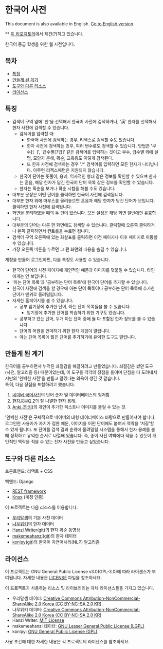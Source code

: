 # 한국어 사전

This document is also available in English. [Go to English version](README.md)

** [이 리포지토리](https://github.com/krduffy/korean-dictionary-2.0)에서 재건(?)하고 있습니다.

한국어 중급 학생을 위한 웹 사전입니다.

## 목차
- [특징](#특징)
- [만들게 된 계기](#만들게-된-계기)
- [도구와 다른 리소스](#도구와-다른-리소스)
- [라이선스](#라이선스)

## 특징
- 검색어 구역 옆에 '한'을 선택해서 한국어 사전에 검색하거나, '漢' 한자를 선택해서 한자 사전에 검색할 수 있습니다.
  - 검색어를 입력할 때:
    - 한국어 사전에 검색하는 경우, 리젝스로 검색할 수도 있습니다.
    - 한자 사전에 검색하는 경우, 여러 변수로도 검색할 수 있습니다. 방법은 '부수[氵]', '급수별[7급]' 같은 검색어를 입력하는 것이고 부수, 급수별 외에 설명, 모양자 분해, 획순, 교육용도 이렇게 검색된다. 
    - 또 한자 사전에 검색하는 경우 '.*' 검색어를 입력하면 모든 한자가 나타납니다. 아무런 리젝스패턴은 지원되지 않습니다.
  - 한국어 단어는 뜻풀이, 용례, 역사적인 형태 같은 정보를 확인할 수 있으며 한자는 훈음, 해당 한자가 담긴 한국어 단어 목록 같은 정보를 확인할 수 있습니다.
  - 한자는 획순을 보거나 획순 시험을 해볼 수도 있습니다.
- 대부분 문장은 어떤 단어를 클릭하면 한국어 사전에 검색됩니다.
- 대부분 한자 위에 마우스를 올려놓으면 훈음과 해당 한자가 담긴 단어가 보입니다. 클릭하면 한자 사전에 검색됩니다.
- 화면을 분리하였을 때의 두 편이 있습니다. 모든 설정은 해당 화면 절반에만 유효합니다.
- 대부분의 단어는 다른 편 화면에도 검색할 수 있습니다. 클릭할때 오른쪽 클릭하거나 왼쪽 클릭하면서 컨트롤을 누르면 됩니다.
- 검색어 구역 오른쪽에 있는 화살표를 클릭하면 이전 페이지나 이후 페이지로 이동할 수 있습니다.
- 가장 오른쪽 버튼을 누르면 그 편 화면의 내용을 숨길 수 있습니다.

계정을 만들어 로그인하면, 다음 특징도 사용할 수 있습니다.
- 한국어 단어의 사전 페이지에 개인적인 예문과 이미지를 덧붙일 수 있습니다. 타인에게는 안 보입니다.
- '아는 단어 목록'과 '공부하는 단어 목록'에 한국어 단어를 추가할 수 있습니다.
- 한국어 사전에 검색을 할 경우에 아는 단어 목록이나 공부하는 단어 목록에 추가한 단어가 맨위로 올려밀립니다.
- 자세한 홈페이지를 볼 수 있습니다.
   - 공부 암기장에 추가한 단어, 아는 단어 목록들을 볼 수 있습니다.
     - 암기장에 추가한 단어를 학습하기 위한 기구도 있습니다.
   - 공부하고 있는 단어, 두개 아는 단어 중에 둘 다 포함된 한자 정보를 볼 수 있습니다.
   - 단어의 어원을 연마하기 위한 한자 게임이 열립니다.
   - 아는 단어 목록에 많은 단어를 추가하기에 유익한 도구도 열립니다.

## 만들게 된 계기
한국어를 공부하면서 누적된 좌절감을 해결하려고 만들었습니다. 좌절감은 썼던 도구 (사전, 알고리즘 등) 때문이었는데, 이 도구들 각각의 장점을 
들이며 단점을 다 도려내서 저만의 '완벽한 사전'을 만들고 말겠다는 의욕이 생긴 것 같습니다.   
특히, 다음 장점을 포함하려고 했습니다.
1. [네이버 국어사전](https://ko.dict.naver.com/#/main)의 단어 숫자 및 데이터베이스의 철저함.
2. [한자공부Q 2](https://play.google.com/store/apps/details?id=com.aribada.edu.qhanja&hl=ko)의 잘 나열한 한자 용례.
3. [Anki (안키)](https://apps.ankiweb.net/)의 개인이 추가한 텍스트나 이미지를 들일 수 있는 것.

'완벽한 사전'은 구체적으로 네이버의 대형 데이터베이스 바탕으로 만들어져야 합니다. 로그인한 사용자가 자기가 접한 예문, 이미지를 어떤 단어에도
붙여서 맥락을 '저장'할 수 있게 됩니다. 또 단어를 검색 결과 순위에 올려밀릴 시스템을 통해서 한자 용례를 볼 때 정확하고 유익한 순서로 나열돼
있습니다. 즉, 종이 사전 여백에다 적을 수 있듯이 개인적인 맥락을 적을 수 있는 전자 사전을 만들고 싶었습니다.

## 도구와 다른 리소스
프론트엔드: 리액트 + CSS

백엔드: Django  
* [REST framework](https://www.django-rest-framework.org)  
* [Knox](https://github.com/jazzband/django-rest-knox) (계정 인증)

이 프로젝트는 다음 리소스를 이용합니다.  
* [우리말샘](https://opendict.korean.go.kr/main)의 기본 사전 데이터  
* [나무위키](https://namu.wiki)의 한자 데이터  
* [Hanzi Writer](https://hanziwriter.org/)([git](https://github.com/chanind/hanzi-writer))의 한자 획순 동영상
* [makemeahanzi](https://www.skishore.me/makemeahanzi/)([git](https://github.com/skishore/makemeahanzi))의 한자 데이터
* [konlpy](https://konlpy.org/en/latest/)([git](https://github.com/konlpy/konlpy))의 한국어 자연어처리(NLP) 알고리즘

## 라이선스

이 프로젝트는 GNU General Public License v3.0(GPL-3.0)에 따라 라이센스가 부여됩니다. 자세한 내용은 [LICENSE](LICENSE) 파일을 참조하세요.

이 프로젝트가 사용하는 리소스 및 라이브러리는 자체 라이선스들을 가지고 있습니다.

- 우리말샘 데이터: [Creative Commons Attribution-NonCommercial-ShareAlike 2.0 Korea (CC BY-NC-SA 2.0 KR)](LICENSES/by-nc-sa-2.0-kr.txt)
- 나무위키 데이터: [Creative Commons Attribution-NonCommercial-ShareAlike 2.0 Korea (CC BY-NC-SA 2.0 KR)](LICENSES/by-nc-sa-2.0-kr.txt)
- Hanzi Writer: [MIT License](LICENSES/mit.txt)
- makemeahanzi 데이터: [GNU Lesser General Public License (LGPL)](LICENSES/lgpl.txt)
- konlpy: [GNU General Public License (GPL)](LICENSES/gpl.txt)

사용 조건에 대한 자세한 내용은 각 프로젝트의 라이센스를 참조하세요.


